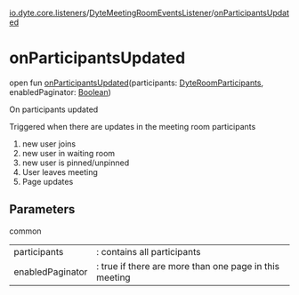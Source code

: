 [io.dyte.core.listeners](../index.md)/[DyteMeetingRoomEventsListener](index.md)/[onParticipantsUpdated](on-participants-updated.md)

# onParticipantsUpdated


open fun [onParticipantsUpdated](on-participants-updated.md)(participants: [DyteRoomParticipants](../../com.dyte.mobilecorekmm.models/-dyte-room-participants/index.md), enabledPaginator: [Boolean](https://kotlinlang.org/api/latest/jvm/stdlib/kotlin/-boolean/index.html))

On participants updated

Triggered when there are updates in the meeting room participants

1. 
   new user joins
2. 
   new user in waiting room
3. 
   new user is pinned/unpinned
4. 
   User leaves meeting
5. 
   Page updates

## Parameters

common

| | |
|---|---|
| participants | : contains all participants |
| enabledPaginator | : true if there are more than one page in this meeting |
